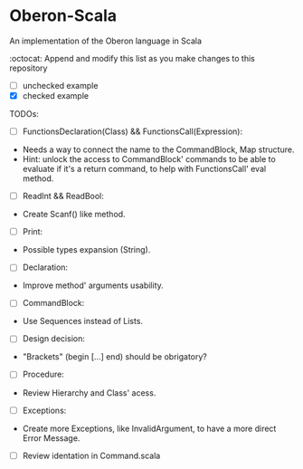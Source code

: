 # Oberon-Scala
An implementation of the Oberon language in Scala

:octocat: Append and modify this list as you make changes to this repository
- [ ] unchecked example
- [x] checked example

TODOs:

 - [ ] FunctionsDeclaration(Class) && FunctionsCall(Expression):
 
 * Needs a way to connect the name to the CommandBlock, Map structure.
 * Hint: unlock the access to CommandBlock' commands to 
   be able to evaluate if it's a return command, to
   help with FunctionsCall' eval method.

 - [ ] ReadInt && ReadBool:
 
 * Create Scanf() like method.

 - [ ] Print:

 * Possible types expansion (String).

 - [ ] Declaration:

 * Improve method' arguments usability.

 - [ ] CommandBlock:

 * Use Sequences instead of Lists.

 - [ ] Design decision:

 * "Brackets" (begin [...] end) should be obrigatory?

 - [ ] Procedure:

 * Review Hierarchy and Class' acess.

 - [ ] Exceptions:
 
 * Create more Exceptions, like InvalidArgument, to have a more direct Error Message.

 - [ ] Review identation in Command.scala